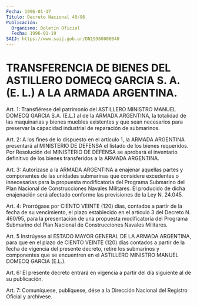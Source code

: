 ```yaml
---
Fecha: 1996-01-17
Título: Decreto Nacional 40/96
Publicación:
  Organismo: Boletín Oficial
  Fecha: 1996-01-19
SAIJ: https://www.saij.gob.ar/DN19960000040
---
```

# TRANSFERENCIA DE BIENES DEL ASTILLERO DOMECQ GARCIA S. A. (E. L.) A LA ARMADA ARGENTINA.

<a id="1"></a>
Art. 1:  Transfiérese  del  patrimonio  del  ASTILLERO  MINISTRO MANUEL DOMECQ  GARCIA  S.A.  (E.L.)  al  de la ARMADA ARGENTINA, la totalidad de las maquinarias y bienes muebles existentes y que sean necesarios para preservar la capacidad industrial  de reparación de submarinos.

<a id="2"></a>
Art.  2:  A  los fines de lo dispuesto en el artículo 1,  la  ARMADA ARGENTINA presentará  al  MINISTERIO  DE  DEFENSA el listado de los bienes  requeridos.  Por Resolución del MINISTERIO  DE  DEFENSA  se aprobará el inventario  definitivo  de los bienes transferidos a la ARMADA ARGENTINA.

<a id="3"></a>
Art. 3:  Autorízase a la ARMADA ARGENTINA  a enajenar aquellas partes y componentes de las unidades submarinas que considere excedentes o innecesarias para la propuesta modificatoria del Programa Submarino del Plan Nacional de Construcciones Navales Militares. El producido de dicha enajenación será  afectado conforme  las  previsiones de la Ley  N. 24.045.

<a id="4"></a>
Art. 4: Prorrógase por CIENTO VEINTE (120) días, contados  a  partir de  la fecha de su vencimiento, el plazo establecido en el artículo 3 del  Decreto  N. 460/95,  para  la  presentación de una propuesta modificatoria  del  Programa  Submarino  del   Plan   Nacional  de Construcciones Navales Militares.

<a id="5"></a>
Art.  5 Instrúyese al ESTADO MAYOR GENERAL DE LA ARMADA  ARGENTINA, para que  en el plazo de CIENTO VEINTE (120) días contados a partir de la fecha de vigencia del presente decreto, retire los submarinos y componentes  que  se  encuentren  en el ASTILLERO MINISTRO MANUEL DOMECQ GARCIA (E.L.).

<a id="6"></a>
Art. 6: El presente decreto entrará en  vigencia  a  partir  del día siguiente al de su publicación.

<a id="7"></a>
Art.  7: Comuníquese, publíquese, dése a la Dirección Nacional  del Registro Oficial  y  archívese.